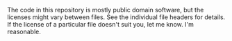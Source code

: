 The code in this repository is mostly public domain software, but the licenses
might vary between files. See the individual file headers for details.
If the license of a particular file doesn't suit you, let me know. I'm reasonable.
